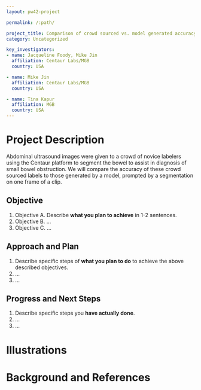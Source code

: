 ```yaml
---
layout: pw42-project

permalink: /:path/

project_title: Comparison of crowd sourced vs. model generated accuracy on abdominal ultrasound
category: Uncategorized

key_investigators:
- name: Jacqueline Foody, Mike Jin
  affiliation: Centaur Labs/MGB
  country: USA

- name: Mike Jin
  affiliation: Centaur Labs/MGB
  country: USA

- name: Tina Kapur
  affiliation: MGB
  country: USA
---
```


# Project Description

Abdominal ultrasound images were given to a crowd of novice labelers using the Centaur platform to segment the bowel to assist in diagnosis of small bowel obstruction.
We will compare the accuracy of these crowd sourced labels to those generated by a model, prompted by a segmentation on one frame of a clip.

## Objective

<!-- Describe here WHAT you would like to achieve (what you will have as end result). -->

1. Objective A. Describe **what you plan to achieve** in 1-2 sentences.
1. Objective B. ...
1. Objective C. ...

## Approach and Plan

<!-- Describe here HOW you would like to achieve the objectives stated above. -->

1. Describe specific steps of **what you plan to do** to achieve the above described objectives.
1. ...
1. ...

## Progress and Next Steps

<!-- Update this section as you make progress, describing of what you have ACTUALLY DONE.
     If there are specific steps that you could not complete then you can describe them here, too. -->

1. Describe specific steps you **have actually done**.
1. ...
1. ...

# Illustrations

<!-- Add pictures and links to videos that demonstrate what has been accomplished.
![Description of picture](Example2.jpg)
![Some more images](Example2.jpg)
-->

# Background and References

<!-- If you developed any software, include link to the source code repository.
     If possible, also add links to sample data, and to any relevant publications. -->
